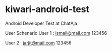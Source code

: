 # kiwari-android-test
Android Developer Test at ChatAja


User Schenario
User 1 :
ismail@mail.com
123456

User 2 :
jarjit@mail.com
123456
